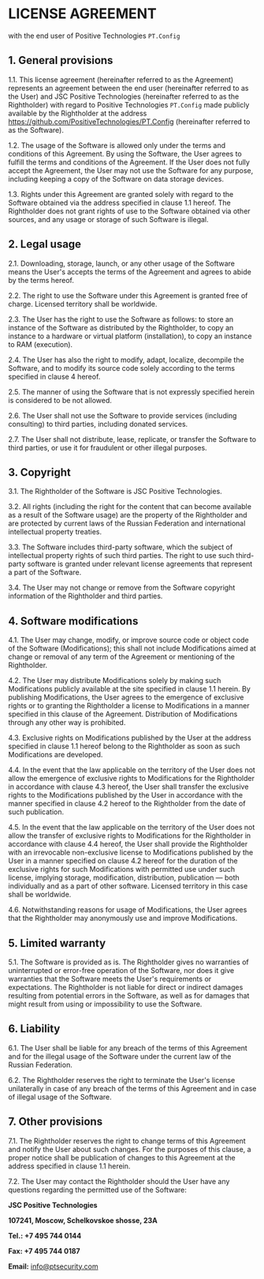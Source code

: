 # LICENSE AGREEMENT

with the end user of Positive Technologies `PT.Config`

## 1. General provisions

1.1. This license agreement (hereinafter referred to as the Agreement)
represents an agreement between the end user (hereinafter referred to as
the User) and JSC Positive Technologies (hereinafter referred to as the
Rightholder) with regard to Positive Technologies `PT.Config` made publicly
available by the Rightholder at the address
<https://github.com/PositiveTechnologies/PT.Config>
(hereinafter referred to as the Software).

1.2. The usage of the Software is allowed only under the terms and
conditions of this Agreement. By using the Software, the User agrees to
fulfill the terms and conditions of the Agreement. If the User does not
fully accept the Agreement, the User may not use the Software for any
purpose, including keeping a copy of the Software on data storage
devices.

1.3. Rights under this Agreement are granted solely with regard to the
Software obtained via the address specified in clause 1.1 hereof. The
Rightholder does not grant rights of use to the Software obtained via
other sources, and any usage or storage of such Software is illegal.

## 2. Legal usage

2.1. Downloading, storage, launch, or any other usage of the Software
means the User's accepts the terms of the Agreement and agrees to abide
by the terms hereof.

2.2. The right to use the Software under this Agreement is granted free
of charge. Licensed territory shall be worldwide.

2.3. The User has the right to use the Software as follows: to store an
instance of the Software as distributed by the Rightholder, to copy an
instance to a hardware or virtual platform (installation), to copy an
instance to RAM (execution).

2.4. The User has also the right to modify, adapt, localize, decompile
the Software, and to modify its source code solely according to the
terms specified in clause 4 hereof.

2.5. The manner of using the Software that is not expressly specified
herein is considered to be not allowed.

2.6. The User shall not use the Software to provide services (including
consulting) to third parties, including donated services.

2.7. The User shall not distribute, lease, replicate, or transfer the
Software to third parties, or use it for fraudulent or other illegal
purposes.

## 3. Copyright

3.1. The Rightholder of the Software is JSС Positive Technologies.

3.2. All rights (including the right for the content that can become
available as a result of the Software usage) are the property of the
Rightholder and are protected by current laws of the Russian Federation
and international intellectual property treaties.

3.3. The Software includes third-party software, which the subject of
intellectual property rights of such third parties. The right to use
such third-party software is granted under relevant license agreements
that represent a part of the Software.

3.4. The User may not change or remove from the Software copyright
information of the Rightholder and third parties.

## 4. Software modifications

4.1. The User may change, modify, or improve source code or object code
of the Software (Modifications); this shall not include Modifications
aimed at change or removal of any term of the Agreement or mentioning of
the Rightholder.

4.2. The User may distribute Modifications solely by making such
Modifications publicly available at the site specified in clause 1.1
herein. By publishing Modifications, the User agrees to the emergence of
exclusive rights or to granting the Rightholder a license to
Modifications in a manner specified in this clause of the Agreement.
Distribution of Modifications through any other way is prohibited.

4.3. Exclusive rights on Modifications published by the User at the
address specified in clause 1.1 hereof belong to the Rightholder as soon
as such Modifications are developed.

4.4. In the event that the law applicable on the territory of the User
does not allow the emergence of exclusive rights to Modifications for
the Rightholder in accordance with clause 4.3 hereof, the User shall
transfer the exclusive rights to the Modifications published by the User
in accordance with the manner specified in clause 4.2 hereof to the
Rightholder from the date of such publication.

4.5. In the event that the law applicable on the territory of the User
does not allow the transfer of exclusive rights to Modifications for the
Rightholder in accordance with clause 4.4 hereof, the User shall provide
the Rightholder with an irrevocable non-exclusive license to
Modifications published by the User in a manner specified on clause 4.2
hereof for the duration of the exclusive rights for such Modifications
with permitted use under such license, implying storage, modification,
distribution, publication — both individually and as a part of other
software. Licensed territory in this case shall be worldwide.

4.6. Notwithstanding reasons for usage of Modifications, the User agrees
that the Rightholder may anonymously use and improve Modifications.

## 5. Limited warranty

5.1. The Software is provided as is. The Rightholder gives no warranties
of uninterrupted or error-free operation of the Software, nor does it
give warranties that the Software meets the User's requirements or
expectations. The Rightholder is not liable for direct or indirect
damages resulting from potential errors in the Software, as well as for
damages that might result from using or impossibility to use the
Software.

## 6. Liability

6.1. The User shall be liable for any breach of the terms of this
Agreement and for the illegal usage of the Software under the current
law of the Russian Federation.

6.2. The Rightholder reserves the right to terminate the User's license
unilaterally in case of any breach of the terms of this Agreement and in
case of illegal usage of the Software.

## 7. Other provisions

7.1. The Rightholder reserves the right to change terms of this
Agreement and notify the User about such changes. For the purposes of
this clause, a proper notice shall be publication of changes to this
Agreement at the address specified in clause 1.1 herein.

7.2. The User may contact the Rightholder should the User have any
questions regarding the permitted use of the Software:

**JSC Positive Technologies**

**107241, Moscow, Schelkovskoe shosse, 23A**

**Tel.: +7 495 744 0144**

**Fax: +7 495 744 0187**

**Email:** info@ptsecurity.com
